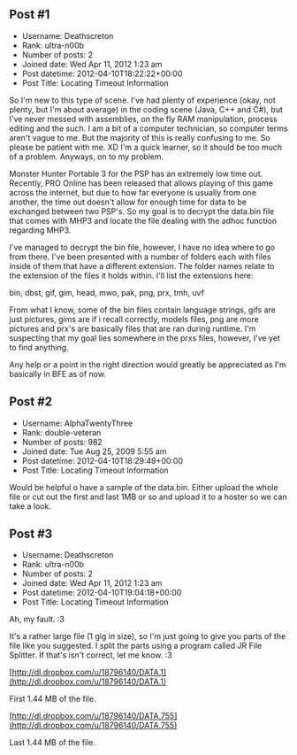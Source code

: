 ## Post #1
- Username: Deathscreton
- Rank: ultra-n00b
- Number of posts: 2
- Joined date: Wed Apr 11, 2012 1:23 am
- Post datetime: 2012-04-10T18:22:22+00:00
- Post Title: Locating Timeout Information

So I'm new to this type of scene. I've had plenty of experience (okay, not plenty, but I'm about average) in the coding scene (Java, C++ and C#), but I've never messed with assemblies, on the fly RAM manipulation, process editing and the such. I am a bit of a computer technician, so computer terms aren't vague to me. But the majority of this is really confusing to me. So please be patient with me. XD I'm a quick learner, so it should be too much of a problem.    Anyways, on to my problem.

Monster Hunter Portable 3 for the PSP has an extremely low time out. Recently, PRO Online has been released that allows playing of this game across the internet, but due to how far everyone is usually from one another, the time out doesn't allow for enough time for data to be exchanged between two PSP's. So my goal is to decrypt the data.bin file that comes with MHP3 and locate the file dealing with the adhoc function regarding MHP3. 

I've managed to decrypt the bin file, however, I have no idea where to go from there. I've been presented with a number of folders each with files inside of them that have a different extension. The folder names relate to the extension of the files it holds within. I'll list the extensions here:

bin, dbst, gif, gim, head, mwo, pak, png, prx, tmh, uvf

From what I know, some of the bin files contain language strings, gifs are just pictures, gims are if i recall correctly, models files, png are more pictures and prx's are basically files that are ran during runtime. I'm suspecting that my goal lies somewhere in the prxs files, however, I've yet to find anything. 

Any help or a point in the right direction would greatly be appreciated as I'm basically in BFE as of now.
## Post #2
- Username: AlphaTwentyThree
- Rank: double-veteran
- Number of posts: 982
- Joined date: Tue Aug 25, 2009 5:55 am
- Post datetime: 2012-04-10T18:29:49+00:00
- Post Title: Locating Timeout Information

Would be helpful o have a sample of the data.bin. Either upload the whole file or cut out the first and last 1MB or so and upload it to a hoster so we can take a look.
## Post #3
- Username: Deathscreton
- Rank: ultra-n00b
- Number of posts: 2
- Joined date: Wed Apr 11, 2012 1:23 am
- Post datetime: 2012-04-10T19:04:18+00:00
- Post Title: Locating Timeout Information

Ah, my fault. :3

It's a rather large file (1 gig in size), so I'm just going to give you parts of the file like you suggested. I split the parts using a program called JR File Splitter. If that's isn't correct, let me know. :3



[http://dl.dropbox.com/u/18796140/DATA.1](http://dl.dropbox.com/u/18796140/DATA.1)

First 1.44 MB of the file.

[http://dl.dropbox.com/u/18796140/DATA.755](http://dl.dropbox.com/u/18796140/DATA.755)

Last 1.44 MB of the file.
